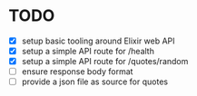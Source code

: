 # TODO

- [x] setup basic tooling around Elixir web API
- [x] setup a simple API route for /health
- [x] setup a simple API route for /quotes/random
- [ ] ensure response body format
- [ ] provide a json file as source for quotes
